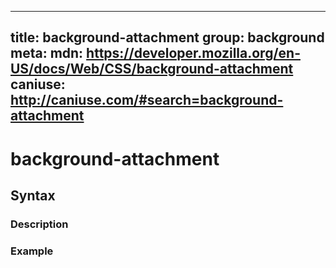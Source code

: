 
  ---
  title: background-attachment
  group: background
  meta:
    mdn: https://developer.mozilla.org/en-US/docs/Web/CSS/background-attachment
    caniuse: http://caniuse.com/#search=background-attachment
  ---

  # background-attachment
  <!--- Introduction for background-attachment, keep it brief and set the overall context -->

  ## Syntax
  <!--- Introduce the various syntax for background-attachment -->

  ### Description
  <!--- For each major section of syntax, provide a description explaining its usage further -->

  ### Example
  <!--- Provide code examples for the syntax block you're currently describing -->